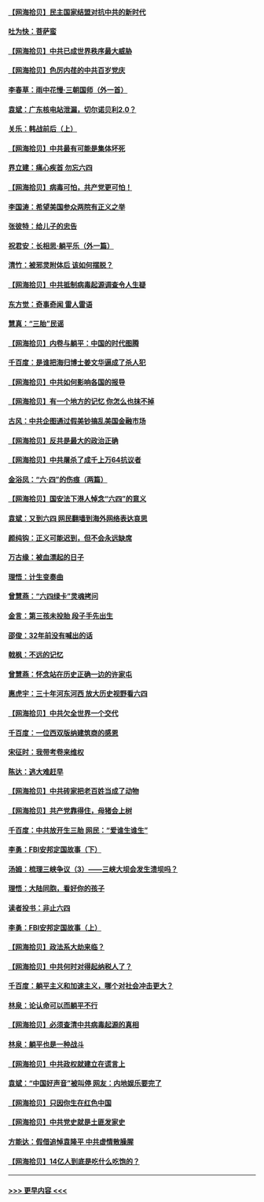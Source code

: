 #### [【网海拾贝】民主国家结盟对抗中共的新时代](../pages/nsc993/n13031717.md?t=06191601) 
#### [吐为快：菩萨蛮](../pages/nsc993/n13030033.md?t=06191601) 
#### [【网海拾贝】中共已成世界秩序最大威胁](../pages/nsc993/n13028138.md?t=06191601) 
#### [【网海拾贝】色厉内荏的中共百岁党庆](../pages/nsc993/n13025582.md?t=06191601) 
#### [李春草：雨中花慢‧三朝国师（外一首）](../pages/nsc993/n13025567.md?t=06191601) 
#### [袁斌：广东核电站泄漏，切尔诺贝利2.0？](../pages/nsc993/n13025475.md?t=06191601) 
#### [关乐：韩战前后（上）](../pages/nsc993/n13025387.md?t=06191601) 
#### [【网海拾贝】中共最有可能是集体坏死](../pages/nsc993/n13023101.md?t=06191601) 
#### [界立建：痛心疾首 勿忘六四](../pages/nsc993/n13022339.md?t=06191601) 
#### [【网海拾贝】病毒可怕，共产党更可怕！](../pages/nsc993/n13020728.md?t=06191601) 
#### [李国涛：希望美国参众两院有正义之举](../pages/nsc993/n13020674.md?t=06191601) 
#### [张彼特：给儿子的忠告](../pages/nsc993/n13018934.md?t=06191601) 
#### [祝君安：长相思‧躺平乐（外一篇）](../pages/nsc993/n13018923.md?t=06191601) 
#### [清竹：被邪灵附体后 该如何摆脱？](../pages/nsc993/n13018877.md?t=06191601) 
#### [【网海拾贝】中共抵制病毒起源调查令人生疑](../pages/nsc993/n13017785.md?t=06191601) 
#### [东方觉：奇事奇闻 雷人雷语](../pages/nsc993/n13017577.md?t=06191601) 
#### [慧真：“三胎”民谣](../pages/nsc993/n13017394.md?t=06191601) 
#### [【网海拾贝】内卷与躺平：中国的时代图腾](../pages/nsc993/n13016128.md?t=06191601) 
#### [千百度：是谁把海归博士姜文华逼成了杀人犯](../pages/nsc993/n13015218.md?t=06191601) 
#### [【网海拾贝】中共如何影响各国的报导](../pages/nsc993/n13012599.md?t=06191601) 
#### [【网海拾贝】有一个地方的记忆 你怎么也抹不掉](../pages/nsc993/n13009802.md?t=06191601) 
#### [古风：中共企图通过假美钞搞乱美国金融市场](../pages/nsc993/n13009626.md?t=06191601) 
#### [【网海拾贝】反共是最大的政治正确](../pages/nsc993/n13007051.md?t=06191601) 
#### [【网海拾贝】中共屠杀了成千上万64抗议者](../pages/nsc993/n13002713.md?t=06191601) 
#### [金浴凤：“六·四”的伤痕（两篇）](../pages/nsc993/n13001719.md?t=06191601) 
#### [【网海拾贝】国安法下港人悼念“六四”的意义](../pages/nsc993/n13001039.md?t=06191601) 
#### [袁斌：又到六四 网民翻墙到海外网络表达哀思](../pages/nsc993/n13000995.md?t=06191601) 
#### [颜纯钩：正义可能迟到，但不会永远缺席](../pages/nsc993/n13000920.md?t=06191601) 
#### [万古缘：被血漂起的日子](../pages/nsc993/n13000914.md?t=06191601) 
#### [理悟：计生变奏曲](../pages/nsc993/n13000414.md?t=06191601) 
#### [曾慧燕：“六四绿卡”灵魂拷问](../pages/nsc993/n13000277.md?t=06191601) 
#### [金言：第三孩未投胎 段子手先出生](../pages/nsc993/n13000215.md?t=06191601) 
#### [邵俊：32年前没有喊出的话](../pages/nsc993/n13000181.md?t=06191601) 
#### [戟枫：不远的记忆](../pages/nsc993/n13000121.md?t=06191601) 
#### [曾慧燕：怀念站在历史正确一边的许家屯](../pages/nsc993/n13000073.md?t=06191601) 
#### [惠虎宇：三十年河东河西 放大历史视野看六四](../pages/nsc993/n13000018.md?t=06191601) 
#### [【网海拾贝】中共欠全世界一个交代](../pages/nsc993/n12998706.md?t=06191601) 
#### [千百度：一位西双版纳建筑商的感恩](../pages/nsc993/n12998487.md?t=06191601) 
#### [宋征时：我带考卷来维权](../pages/nsc993/n12994088.md?t=06191601) 
#### [陈达：逃大难赶早](../pages/nsc993/n12993569.md?t=06191601) 
#### [【网海拾贝】中共砖家把老百姓当成了动物](../pages/nsc993/n12993483.md?t=06191601) 
#### [【网海拾贝】共产党靠得住，母猪会上树](../pages/nsc993/n12990730.md?t=06191601) 
#### [千百度：中共放开生三胎 网民：“爱谁生谁生”](../pages/nsc993/n12990644.md?t=06191601) 
#### [李勇：FBI安邦定国故事（下）](../pages/nsc993/n12987854.md?t=06191601) 
#### [汤姆：梳理三峡争议（3）——三峡大坝会发生溃坝吗？](../pages/nsc993/n12989806.md?t=06191601) 
#### [理悟：大陆同胞，看好你的孩子](../pages/nsc993/n12989778.md?t=06191601) 
#### [读者投书：非止六四](../pages/nsc993/n12989673.md?t=06191601) 
#### [李勇：FBI安邦定国故事（上）](../pages/nsc993/n12987749.md?t=06191601) 
#### [【网海拾贝】政法系大劫来临？](../pages/nsc993/n12987596.md?t=06191601) 
#### [【网海拾贝】中共何时对得起纳税人了？](../pages/nsc993/n12985578.md?t=06191601) 
#### [千百度：躺平主义和加速主义，哪个对社会冲击更大？](../pages/nsc993/n12985512.md?t=06191601) 
#### [林泉：论认命可以而躺平不行](../pages/nsc993/n12985505.md?t=06191601) 
#### [【网海拾贝】必须查清中共病毒起源的真相](../pages/nsc993/n12984276.md?t=06191601) 
#### [林泉：躺平也是一种战斗](../pages/nsc993/n12984194.md?t=06191601) 
#### [【网海拾贝】中共政权就建立在谎言上](../pages/nsc993/n12981880.md?t=06191601) 
#### [袁斌：“中国好声音”被叫停 网友：内地娱乐要完了](../pages/nsc993/n12981826.md?t=06191601) 
#### [【网海拾贝】只因你生在红色中国](../pages/nsc993/n12979096.md?t=06191601) 
#### [【网海拾贝】中共党史就是土匪发家史](../pages/nsc993/n12976478.md?t=06191601) 
#### [方能达：假借追悼袁隆平 中共虚情散臊腥](../pages/nsc993/n12976396.md?t=06191601) 
#### [【网海拾贝】14亿人到底是吃什么吃饱的？](../pages/nsc993/n12974125.md?t=06191601) 

----
#### [ >>> 更早内容 <<< ](../indexes/nsc993-earlier.md)
